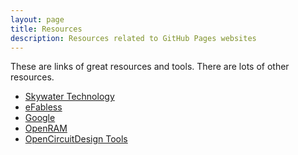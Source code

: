```yaml
---
layout: page
title: Resources
description: Resources related to GitHub Pages websites
---
```


These are links of great resources and tools. There are lots of
other resources.

- [Skywater Technology](https://www.skywatertechnology.com)
- [eFabless](https://www.efabless.com)
- [Google](https://www.google.com)
- [OpenRAM](https://openram.soe.ucsc.edu/)
- [OpenCircuitDesign Tools](http://opencircuitdesign.com/)
